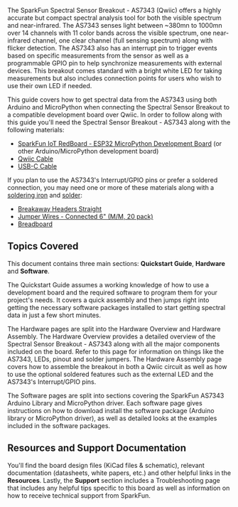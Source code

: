 

The SparkFun Spectral Sensor Breakout - AS7343 (Qwiic) offers a highly accurate but compact spectral analysis tool for both the visible spectrum and near-infrared. The AS7343 senses light between ~380mn to 1000mn over 14 channels with 11 color bands across the visible spectrum, one near-infrared channel, one clear channel (full sensing spectrum) along with flicker detection. The AS7343 also has an interrupt pin to trigger events based on specific measurements from the sensor as well as a programmable GPIO pin to help synchronize measurements with external devices. This breakout comes standard with a bright white LED for taking measurements but also includes connection points for users who wish to use their own LED if needed.

This guide covers how to get spectral data from the AS7343 using both Arduino and MicroPython when connecting the Spectral Sensor Breakout to a compatible development board over Qwiic. In order to follow along with this guide you'll need the Spectral Sensor Breakout - AS7343 along with the following materials:

* [SparkFun IoT RedBoard - ESP32 MicroPython Development Board](https://www.sparkfun.com/sparkfun-iot-redboard-esp32-micropython-development-board.html) (or other Arduino/MicroPython development board)
* [Qwiic Cable](https://www.sparkfun.com/qwiic-cable-100mm.html)
* [USB-C Cable](https://www.sparkfun.com/usb-a-to-usb-c-cable-1m-usb-2-0-flexible-silicone.html) 

If you plan to use the AS7343's Interrupt/GPIO pins or prefer a soldered connection, you may need one or more of these materials along with a [soldering iron](https://www.sparkfun.com/tools/soldering/soldering-irons-and-tips.html) and [solder](https://www.sparkfun.com/tools/soldering/solder.html):

* [Breakaway Headers Straight](https://www.sparkfun.com/break-away-headers-straight.html)
* [Jumper Wires - Connected 6" (M/M, 20 pack)](https://www.sparkfun.com/jumper-wires-connected-6-m-m-20-pack.html)
* [Breadboard](https://www.sparkfun.com/breadboard-self-adhesive-white.html)

## Topics Covered

This document contains three main sections: **Quickstart Guide**, **Hardware** and **Software**. 

The Quickstart Guide assumes a working knowledge of how to use a development board and the required software to program them for your project's needs. It covers a quick assembly and then jumps right into getting the necessary software packages installed to start getting spectral data in just a few short minutes.

The Hardware pages are split into the Hardware Overview and Hardware Assembly. The Hardware Overview provides a detailed overview of the Spectral Sensor Breakout - AS7343 along with all the major components included on the board. Refer to this page for information on things like the AS7343, LEDs, pinout and solder jumpers. The Hardware Assembly page covers how to assemble the breakout in both a Qwiic circuit as well as how to use the optional soldered features such as the external LED and the AS7343's Interrupt/GPIO pins.

The Software pages are split into sections covering the SparkFun AS7343 Arduino Library and MicroPython driver. Each software page gives instructions on how to download install the software package (Arduino library or MicroPython driver), as well as detailed looks at the examples included in the software packages.

## Resources and Support Documentation 

You'll find the board design files (KiCad files & schematic), relevant documentation (datasheets, white papers, etc.) and other helpful links in the **Resources**. Lastly, the **Support** section includes a Troubleshooting page that includes any helpful tips specific to this board as well as information on how to receive technical support from SparkFun.
